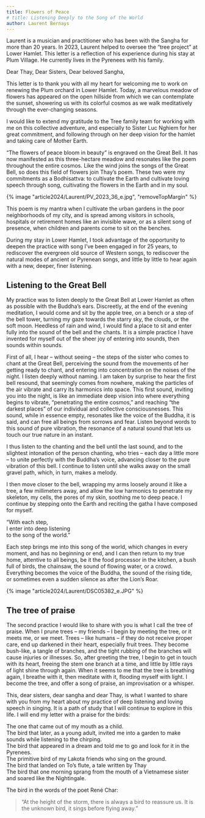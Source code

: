 ```yaml
---
title: Flowers of Peace
# title: Listening Deeply to the Song of the World
author: Laurent Bernays
---
```

<!-- the Calligraphy "Flowers of Peace" is used as the title -->

<p class="editors-preface">Laurent is a musician and practitioner who has been with the Sangha for more than 20 years. In 2023, Laurent helped to oversee the “tree project” at Lower Hamlet. This letter is a reflection of his experience during his stay at Plum Village. He currently lives in the Pyrenees with his family.</p>

Dear Thay, Dear Sisters, Dear beloved Sangha,

This letter is to thank you with all my heart for welcoming me to work on renewing the Plum orchard in Lower Hamlet. Today, a marvelous meadow of flowers has appeared on the open hillside from which we can contemplate the sunset, showering us with its colorful cosmos as we walk meditatively through the ever-changing seasons.

I would like to extend my gratitude to the Tree family team for working with me on this collective adventure, and especially to Sister Luc Nghiem for her great commitment, and following through on her deep vision for the hamlet and taking care of Mother Earth.

“The flowers of peace bloom in beauty” is engraved on the Great Bell. It has now manifested as this three-hectare meadow and resonates like the poem throughout the entire cosmos. Like the wind joins the songs of the Great Bell, so does this field of flowers join Thay’s poem. These two were my commitments as a Bodhisattva: to cultivate the Earth and cultivate loving speech through song, cultivating the flowers in the Earth and in my soul.

{% image "article2024/Laurent/PV_2023_36_e.jpg", "removeTopMargin" %}

This poem is my mantra when I cultivate the urban gardens in the poor neighborhoods of my city, and is spread among visitors in schools, hospitals or retirement homes like an invisible wave, or as a silent song of presence, when children and parents come to sit on the benches.

During my stay in Lower Hamlet, I took advantage of the opportunity to deepen the practice with song I’ve been engaged in for 25 years, to rediscover the evergreen old source of Western songs, to rediscover the natural modes of ancient or Pyrenean songs, and little by little to hear again with a new, deeper, finer listening.

## Listening to the Great Bell

My practice was to listen deeply to the Great Bell at Lower Hamlet as often as possible with the Buddha’s ears. Discreetly, at the end of the evening meditation, I would come and sit by the apple tree, on a bench or a step of the bell tower, turning my gaze towards the starry sky, the clouds, or the soft moon. Heedless of rain and wind, I would find a place to sit and enter fully into the sound of the bell and the chants. It is a simple practice I have invented for myself out of the sheer joy of entering into sounds, then sounds within sounds.

First of all, I hear – without seeing – the steps of the sister who comes to chant at the Great Bell, perceiving the sound from the movements of her getting ready to chant, and entering into concentration on the noises of the night. I listen deeply without naming. I am taken by surprise to hear the first bell resound, that seemingly comes from nowhere, making the particles of the air vibrate and carry its harmonics into space. This first sound, inviting you into the night, is like an immediate deep vision into where everything begins to vibrate, “penetrating the entire cosmos,” and reaching “the darkest places” of our individual and collective consciousnesses. This sound, while in essence empty, resonates like the voice of the Buddha, it is said, and can free all beings from sorrows and fear. Listen beyond words to this sound of pure vibration, the resonance of a natural sound that lets us touch our true nature in an instant.

I thus listen to the chanting and the bell until the last sound, and to the slightest intonation of the person chanting, who tries – each day a little more – to unite perfectly with the Buddha’s voice, advancing closer to the pure vibration of this bell. I continue to listen until she walks away on the small gravel path, which, in turn, makes a melody.

I then move closer to the bell, wrapping my arms loosely around it like a tree, a few millimeters away, and allow the low harmonics to penetrate my skeleton, my cells, the pores of my skin, soothing me to deep peace. I continue by stepping onto the Earth and reciting the gatha I have composed for myself.

<div class="verse"><p>“With each step,<br/>
I enter into deep listening<br/>
to the song of the world.”</p></div>

Each step brings me into this song of the world, which changes in every moment, and has no beginning or end, and I can then return to my true home, attentive to all beings, be it the food processor in the kitchen, a bush full of birds, the chainsaw, the sound of flowing water, or a crowd. Everything becomes the voice of the Buddha, the sound of the rising tide, or sometimes even a sudden silence as after the Lion’s Roar.

{% image "article2024/Laurent/DSC05382_e.JPG" %}

## The tree of praise

The second practice I would like to share with you is what I call the tree of praise. When I prune trees – my friends – I begin by meeting the tree, or it meets me, or we meet. Trees – like humans – if they do not receive proper care, end up darkened in their heart, especially fruit trees. They become bush-like, a tangle of branches, and the tight rubbing of the branches will cause injuries or illnesses. So, after greeting the tree, I begin to get in touch with its heart, freeing the stem one branch at a time, and little by little rays of light shine through again. When it seems to me that the tree is breathing again, I breathe with it, then meditate with it, flooding myself with light. I become the tree, and offer a song of praise, an improvisation or a whisper.

This, dear sisters, dear sangha and dear Thay, is what I wanted to share with you from my heart about my practice of deep listening and loving speech in singing. It is a path of study that I will continue to explore in this life. I will end my letter with a praise for the birds:

<div class="verse"><p>The one that came out of my mouth as a child.<br/>
The bird that later, as a young adult, invited me into a garden to make sounds while listening to the chirping.<br/>
The bird that appeared in a dream and told me to go and look for it in the Pyrenees.<br/>
The primitive bird of my Lakota friends who sing on the ground.<br/>
The bird that landed on To’s flute, a tale written by Thay<br/>
The bird that one morning sprang from the mouth of a Vietnamese sister and soared like the Nightingale.</p></div>

The bird in the words of the poet René Char:

> “At the height of the storm, there is always a bird to reassure us. It is the unknown bird, it sings before flying away.”